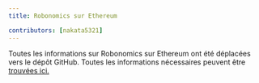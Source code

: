 ```yaml
---
title: Robonomics sur Ethereum

contributors: [nakata5321]
---
```


Toutes les informations sur Robonomics sur Ethereum ont été déplacées vers le dépôt GitHub. Toutes les informations nécessaires peuvent être [trouvées ici.](https://github.com/airalab/Robonomics_on_Ethereum_Wiki)